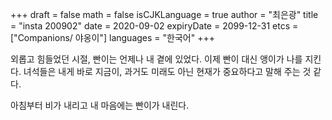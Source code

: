 +++
draft = false
math = false
isCJKLanguage = true
author = "최은광"
title = "insta 200902"
date = 2020-09-02
expiryDate = 2099-12-31
etcs = ["Companions/ 야옹이"]
languages = "한국어"
+++

외롭고 힘들었던 시절, 빤이는 언제나 내 곁에 있었다. 이제 빤이 대신 앵이가 나를 지킨다. 녀석들은 내게 바로 지금이, 과거도 미래도 아닌 현재가 중요하다고 말해 주는 것 같다. 

아침부터 비가 내리고 내 마음에는 빤이가 내린다.